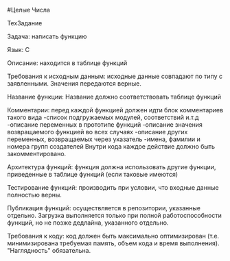 #Целые Числа

ТехЗадание

Задача: написать функцию

Язык: С

Описание: находится в таблице функций

Требования к исходным данным: исходные данные совпадают по типу с заявленными. Значения передаются верные.

Название функции: Название должно соответствовать таблице функций

Комментарии: перед каждой функцией должен идти блок комментариев такого вида -список подгружаемых модулей, соответствий и.т.д -описание переменных в прототипе функций -описание значения возвращаемого функцией во всех случаях -описание других переменных, возвращаемых через указатель -имена, фамилии и номера групп создателей Внутри кода каждое действие должно быть закомментировано.

Архитектура функций: функция должна использовать другие функции, приведенные в таблице функций (если таковые имеются)

Тестирование функций: производить при условии, что входные данные полностью верны.

Публикация функций: осуществляется в репозитории, указанные отдельно. Загрузка выполняется только при полной работоспособности функций, но не позже дедлайна, указанного отдельно.

Требования к коду: код должен быть максимально оптимизирован (т.е. минимизирована требуемая память, объем кода и время выполнения). "Наглядность" обязательна.
